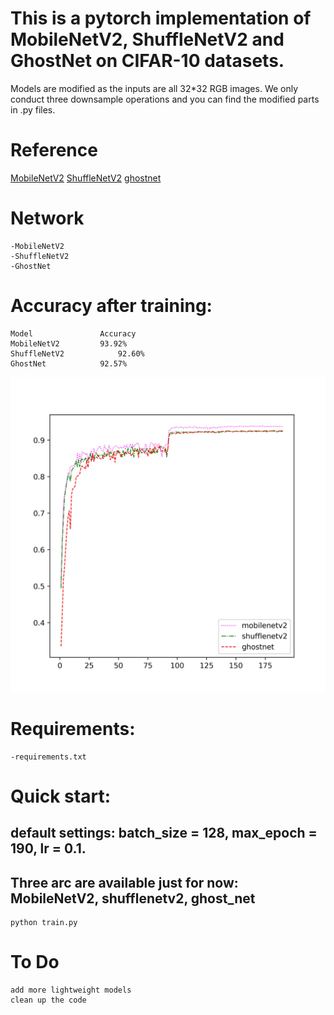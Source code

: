 # This is a pytorch implementation of MobileNetV2, ShuffleNetV2 and GhostNet on CIFAR-10 datasets.


Models are modified as the inputs are all 32*32 RGB images. We only conduct three downsample operations and you can find the modified parts in .py files.

# Reference
[MobileNetV2](https://arxiv.org/abs/1801.04381)
[ShuffleNetV2](https://arxiv.org/abs/1807.11164)
[ghostnet](https://arxiv.org/abs/1911.11907)

# Network
	-MobileNetV2
	-ShuffleNetV2
	-GhostNet

# Accuracy after training:

	Model				Accuracy
	MobileNetV2			93.92%
	ShuffleNetV2			92.60%
	GhostNet			92.57%

![](https://github.com/MonkeyKing-KK/Huaguoshan/blob/master/compare.jpg) 

# Requirements:
    -requirements.txt

# Quick start:
## default settings: batch_size = 128, max_epoch = 190, lr = 0.1. 
## Three arc are available just for now: MobileNetV2, shufflenetv2, ghost_net
    python train.py
    

# To Do
	add more lightweight models
	clean up the code


